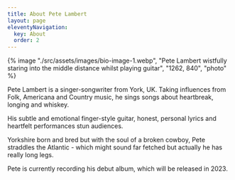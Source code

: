 ```yaml
---
title: About Pete Lambert
layout: page
eleventyNavigation:
  key: About
  order: 2
---
```


{% image "./src/assets/images/bio-image-1.webp", "Pete Lambert wistfully staring into the middle distance whilst playing guitar", "1262, 840", "photo" %}

Pete Lambert is a singer-songwriter from York, UK. Taking influences from Folk, Americana and Country music, he sings songs about heartbreak, longing and whiskey.

His subtle and emotional finger-style guitar, honest, personal lyrics and heartfelt performances stun audiences.

Yorkshire born and bred but with the soul of a broken cowboy, Pete straddles the Atlantic - which might sound far fetched but actually he has really long legs.

Pete is currently recording his debut album, which will be released in 2023.
